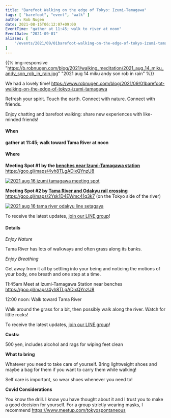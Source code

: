 ```yaml
---
title: "Barefoot Walking on the edge of Tokyo: Izumi-Tamagawa"
tags: [ "barefoot", "event", "walk" ]
author: Rob Nugen
date: 2021-08-15T06:12:07+09:00
EventTime: "gather at 11:45; walk to river at noon"
EventDate: "2021-09-01"
aliases: [
    "/events/2021/09/01barefoot-walking-on-the-edge-of-tokyo-izumi-tamagawa",
]
---
```


{{% img-responsive "https://b.robnugen.com/blog/2021/walking_meditation/2021_aug_14_miku_andy_son_rob_in_rain.jpg" "2021 aug 14 miku andy son rob in rain" %}}

We had a lovely time!   https://www.robnugen.com/blog/2021/09/01barefoot-walking-on-the-edge-of-tokyo-izumi-tamagawa

Refresh your spirit. Touch the earth. Connect with nature. Connect with friends.

Enjoy chatting and barefoot walking: share new experiences with like-minded friends!

#### When

**gather at 11:45; walk toward Tama River at noon**

#### Where

**Meeting Spot #1 by the [benches near Izumi-Tamagawa station](https://goo.gl/maps/4yh8TLgADixQYnzU8)**
https://goo.gl/maps/4yh8TLgADixQYnzU8

[![2021 aug 16 izumi tamagawa meeting spot](//b.robnugen.com/blog/2021/thumbs/2021_aug_16_izumi_tamagawa_meeting_spot.png)](//b.robnugen.com/blog/2021/2021_aug_16_izumi_tamagawa_meeting_spot.png)

**Meeting Spot #2 by [Tama River and Odakyu rail crossing](https://goo.gl/maps/2Ysk1D4EWmc41q3k7)**
https://goo.gl/maps/2Ysk1D4EWmc41q3k7 (on the Tokyo side of the river)

[![2021 aug 16 tama river odakyu line setagaya](//b.robnugen.com/blog/2021/thumbs/2021_aug_16_tama_river_odakyu_line_setagaya.png)](//b.robnugen.com/blog/2021/2021_aug_16_tama_river_odakyu_line_setagaya.png)

To receive the latest updates, [join our LINE group](/contact/)!

#### Details

*Enjoy Nature*

Tama River has lots of walkways and often grass along its banks.

*Enjoy Breathing*

Get away from it all by settling into your being and noticing the
motions of your body, one breath and one step at a time.

11:45am Meet at Izumi-Tamagawa Station near benches https://goo.gl/maps/4yh8TLgADixQYnzU8

12:00 noon: Walk toward Tama River

Walk around the grass for a bit, then possibly walk along the river.  Watch for little rocks!

To receive the latest updates, [join our LINE group](/contact/)!

**Costs:**

500 yen, includes alcohol and rags for wiping feet clean

**What to bring**

Whatever you need to take care of yourself.  Bring lightweight
shoes and maybe a bag for them if you want to carry them while walking!

Self care is important, so wear shoes whenever you need to!

**Covid Considerations**

You know the drill.  I know you have thought about it and I trust you
to make a good decision for yourself.  For a group strictly wearing masks,
I recommend https://www.meetup.com/tokyospontaneous
